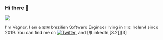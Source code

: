 ### Hi there 👋

<img src="https://i.imgur.com/QX755FN.jpg">

I'm Vagner, I am a :brazil: brazilian Software Engineer living in :ireland: Ireland since 2019. You can find me on [![Twitter][1.0]][1],  and [![LinkedIn][3.2]][3].



[1.0]: https://static01.nyt.com/images/2014/08/10/magazine/10wmt/10wmt-jumbo-v4.jpg?quality=75&auto=webp

[1]: https://twitter.com/darkshinobin7

